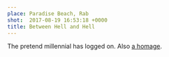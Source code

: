 ```yaml
---
place: Paradise Beach, Rab
shot:  2017-08-19 16:53:18 +0000
title: Between Hell and Hell
---
```


The pretend millennial has logged on. Also [a homage](https://twitter.com/chastell/status/899037719090868224).
